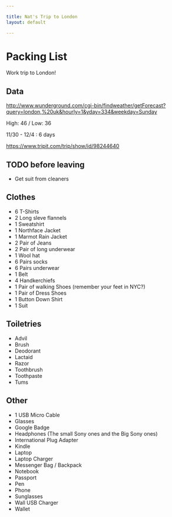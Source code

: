 ```yaml
---

title: Nat's Trip to London
layout: default

---
```


# Packing List

Work trip to London!

## Data

http://www.wunderground.com/cgi-bin/findweather/getForecast?query=london,%20uk&hourly=1&yday=334&weekday=Sunday

High: 46 / Low: 36

11/30 - 12/4 : 6 days

https://www.tripit.com/trip/show/id/98244640

## TODO before leaving

 * Get suit from cleaners

## Clothes

 * 6 T-Shirts
 * 2 Long sleve flannels
 * 1 Sweatshirt
 * 1 Northface Jacket
 * 1 Marmot Rain Jacket
 * 2 Pair of Jeans
 * 2 Pair of long underwear
 * 1 Wool hat
 * 6 Pairs socks
 * 6 Pairs underwear
 * 1 Belt
 * 4 Handkerchiefs
 * 1 Pair of walking Shoes (remember your feet in NYC?)
 * 1 Pair of Dress Shoes
 * 1 Button Down Shirt
 * 1 Suit

## Toiletries

 * Advil
 * Brush
 * Deodorant
 * Lactaid
 * Razor
 * Toothbrush
 * Toothpaste
 * Tums

## Other

 * 1 USB Micro Cable
 * Glasses
 * Google Badge
 * Headphones (The small Sony ones and the Big Sony ones)
 * International Plug Adapter
 * Kindle
 * Laptop
 * Laptop Charger
 * Messenger Bag / Backpack
 * Notebook
 * Passport
 * Pen
 * Phone
 * Sunglasses
 * Wall USB Charger
 * Wallet

